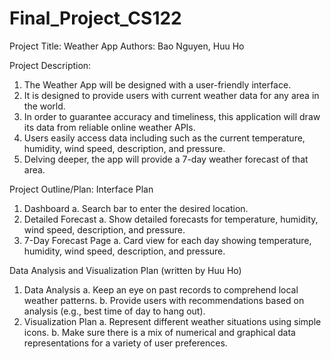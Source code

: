 # Final_Project_CS122

Project Title: Weather App
Authors: Bao Nguyen, Huu Ho

Project Description:
  1. The Weather App will be designed with a user-friendly interface.
  2. It is designed to provide users with current weather data for any area in the world.
  3. In order to guarantee accuracy and timeliness, this application will draw its data from
    reliable online weather APIs.
  4. Users easily access data including such as the current temperature, humidity, wind speed,
    description, and pressure.
  5. Delving deeper, the app will provide a 7-day weather forecast of that area.

Project Outline/Plan:
Interface Plan
  1. Dashboard
     a. Search bar to enter the desired location.
  2. Detailed Forecast
     a. Show detailed forecasts for temperature, humidity, wind speed, description, and
      pressure.
  3. 7-Day Forecast Page
    a. Card view for each day showing temperature, humidity, wind speed, description,
      and pressure.

Data Analysis and Visualization Plan (written by Huu Ho)
1. Data Analysis
  a. Keep an eye on past records to comprehend local weather patterns.
  b. Provide users with recommendations based on analysis (e.g., best time of day to
    hang out).
2. Visualization Plan
  a. Represent different weather situations using simple icons.
  b. Make sure there is a mix of numerical and graphical data representations for a
    variety of user preferences.
